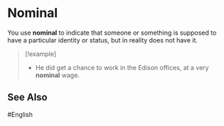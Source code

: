# Nominal

You use **nominal** to indicate that someone or something is supposed to have a particular identity or status, but in reality does not have it. 

> [!example]
> - He did get a chance to work in the Edison offices, at a very **nominal** wage.

## See Also 

#English 
